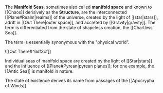The **Manifold Seas**, sometimes also called **manifold space** and known to [[Chaos]] derisively as the **Structure**, are the interconnected [[Plane#Realm|realms]] of the universe, created by the light of [[star|stars]], adrift in [[Out There|outer space]], and accreted by [[Gravity|gravity]]. The term is differentiated from the state of shapeless creation, the [[Chartless Sea]].

The term is essentially synonymous with the "physical world".

![[Out There#^6df3cf]]

Individual seas of manifold space are created by the light of [[Star|stars]] and the influence of [[Plane#Pyrean|pyrean planes]]; for one example, the [[Antic Sea]] is manifold in nature.

The state of existence derives its name from passages of the [[Apocrypha of Winds]].
